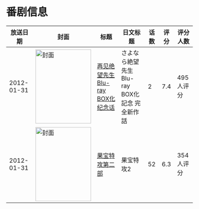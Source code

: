 # 番剧信息

|放送日期|封面|标题|日文标题|话数|评分|评分人数|
|---|---|---|---|---|---|---|
|2012-01-31|<img src="https://lain.bgm.tv/pic/cover/c/84/62/114105_COI5j.jpg" alt="封面" style="width:150px;height:200px;object-fit:cover;">|[再见绝望先生 Blu-ray BOX化纪念话](https://bangumi.tv/subject/114105)|さよなら絶望先生 Blu-ray BOX化記念 完全新作話|2|7.4|495人评分|
|2012-01-31|<img src="https://lain.bgm.tv/pic/cover/c/c1/e4/187101_84y87.jpg" alt="封面" style="width:150px;height:200px;object-fit:cover;">|[果宝特攻第二部](https://bangumi.tv/subject/187101)|果宝特攻2|52|6.3|354人评分|
